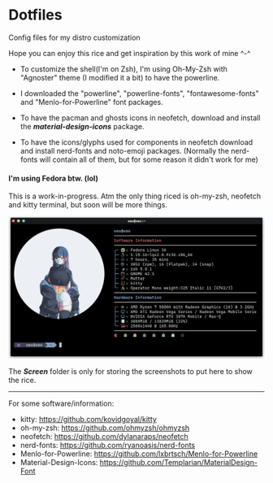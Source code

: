 # Dotfiles
Config files for my distro customization

Hope you can enjoy this rice and get inspiration by this work of mine ^-^

- To customize the shell(I'm on Zsh), I'm using Oh-My-Zsh with "Agnoster" theme (I modified it a bit) to have the powerline.
>
- I downloaded the "powerline", "powerline-fonts", "fontawesome-fonts" and "Menlo-for-Powerline" font packages.
>
- To have the pacman and ghosts icons in neofetch, download and install the ***material-design-icons*** package.
>
- To have the icons/glyphs used for components in neofetch download and install nerd-fonts and noto-emoji packages. (Normally the nerd-fonts will contain all of them, but for some reason it didn't work for me)
>

#### I'm using Fedora btw. (lol)

This is a work-in-progress. Atm the only thing riced is oh-my-zsh, neofetch and kitty terminal, but soon will be more things.

![Neofetch](https://github.com/Kirito-Emo/Dotfiles/blob/main/Screen/neofetch.png)

The ***Screen*** folder is only for storing the screenshots to put here to show the rice.

___

For some software/information:
- kitty: https://github.com/kovidgoyal/kitty
- oh-my-zsh: https://github.com/ohmyzsh/ohmyzsh
- neofetch: https://github.com/dylanaraps/neofetch
- nerd-fonts: https://github.com/ryanoasis/nerd-fonts
- Menlo-for-Powerline: https://github.com/lxbrtsch/Menlo-for-Powerline
- Material-Design-Icons: https://github.com/Templarian/MaterialDesign-Font
